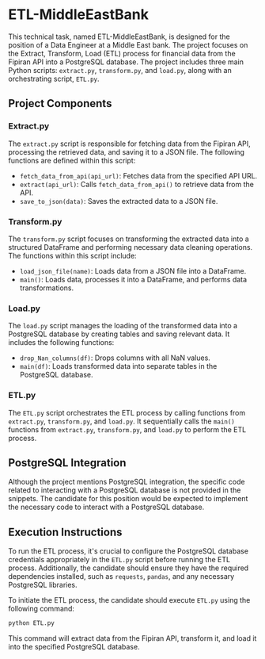 
# ETL-MiddleEastBank

This technical task, named ETL-MiddleEastBank, is designed for the position of a Data Engineer at a Middle East bank. The project focuses on the Extract, Transform, Load (ETL) process for financial data from the Fipiran API into a PostgreSQL database. The project includes three main Python scripts: `extract.py`, `transform.py`, and `load.py`, along with an orchestrating script, `ETL.py`.

## Project Components

### Extract.py
The `extract.py` script is responsible for fetching data from the Fipiran API, processing the retrieved data, and saving it to a JSON file. The following functions are defined within this script:

- `fetch_data_from_api(api_url)`: Fetches data from the specified API URL.
- `extract(api_url)`: Calls `fetch_data_from_api()` to retrieve data from the API.
- `save_to_json(data)`: Saves the extracted data to a JSON file.

### Transform.py
The `transform.py` script focuses on transforming the extracted data into a structured DataFrame and performing necessary data cleaning operations. The functions within this script include:

- `load_json_file(name)`: Loads data from a JSON file into a DataFrame.
- `main()`: Loads data, processes it into a DataFrame, and performs data transformations.

### Load.py
The `load.py` script manages the loading of the transformed data into a PostgreSQL database by creating tables and saving relevant data. It includes the following functions:

- `drop_Nan_columns(df)`: Drops columns with all NaN values.
- `main(df)`: Loads transformed data into separate tables in the PostgreSQL database.

### ETL.py
The `ETL.py` script orchestrates the ETL process by calling functions from `extract.py`, `transform.py`, and `load.py`. It sequentially calls the `main()` functions from `extract.py`, `transform.py`, and `load.py` to perform the ETL process.

## PostgreSQL Integration
Although the project mentions PostgreSQL integration, the specific code related to interacting with a PostgreSQL database is not provided in the snippets. The candidate for this position would be expected to implement the necessary code to interact with a PostgreSQL database.

## Execution Instructions
To run the ETL process, it's crucial to configure the PostgreSQL database credentials appropriately in the `ETL.py` script before running the ETL process. Additionally, the candidate should ensure they have the required dependencies installed, such as `requests`, `pandas`, and any necessary PostgreSQL libraries.

To initiate the ETL process, the candidate should execute `ETL.py` using the following command:

```bash
python ETL.py
```

This command will extract data from the Fipiran API, transform it, and load it into the specified PostgreSQL database.
